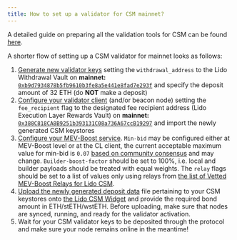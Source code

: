```yaml
---
title: How to set up a validator for CSM mainnet?
---
```


A detailed guide on preparing all the validation tools for CSM can be found [here](https://dvt-homestaker.stakesaurus.com/bonded-validators-setup/lido-csm).

A shorter flow of setting up a CSM validator for mainnet looks as follows:

1. [Generate new validator keys](https://dvt-homestaker.stakesaurus.com/keystore-generation-and-mev-boost/validator-key-generation) setting the `withdrawal_address` to the Lido Withdrawal Vault on **mainnet:** [`0xb9d7934878b5fb9610b3fe8a5e441e8fad7e293f`](https://etherscan.io/address/0xb9d7934878b5fb9610b3fe8a5e441e8fad7e293f) and specify the deposit amount of 32 ETH (do **NOT** make a deposit)
2. [Configure your validator client](https://dvt-homestaker.stakesaurus.com/native-solo-staking-setup/validator-client-setup) (and/or beacon node) setting the `fee_recipient` flag to the designated fee recipient address (Lido Execution Layer Rewards Vault) on **mainnet:** [`0x388C818CA8B9251b393131C08a736A67ccB19297`](https://etherscan.io/address/0x388C818CA8B9251b393131C08a736A67ccB19297) and import the newly generated CSM keystores
3. [Configure your MEV-Boost service](https://dvt-homestaker.stakesaurus.com/keystore-generation-and-mev-boost/set-up-and-configure-mev-boost). `Min-bid` may be configured either at MEV-Boost level or at the CL client, the current acceptable maximum value for min-bid is `0.07` [based on community consensus](https://research.lido.fi/t/lido-node-operator-mev-boost-min-bid-guidance/3347) and may change. `Builder-boost-factor` should be set to 100%, i.e. local and builder payloads should be treated with equal weights. The `relay` flags should be set to a list of values only using relays from [the list of Vetted MEV-Boost Relays for Lido CSM](https://www.notion.so/6d369eb33f664487800b0dedfe32171e?pvs=21).
4. [Upload the newly generated deposit data](https://dvt-homestaker.stakesaurus.com/bonded-validators-setup/lido-csm/upload-remove-view-validator-keys) file pertaining to your CSM keystores onto [the Lido CSM Widget](https://csm.lido.fi/) and provide the required bond amount in ETH/stETH/wstETH. Before uploading, make sure that nodes are synced, running, and ready for the validator activation.
5. Wait for your CSM validator keys to be deposited through the protocol and make sure your node remains online in the meantime!
